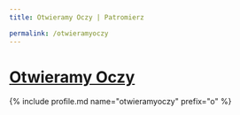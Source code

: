 ```yaml
---
title: Otwieramy Oczy | Patromierz

permalink: /otwieramyoczy
---
```


# [Otwieramy Oczy](https://patronite.pl/otwieramyoczy)

{% include profile.md name="otwieramyoczy" prefix="o" %}
